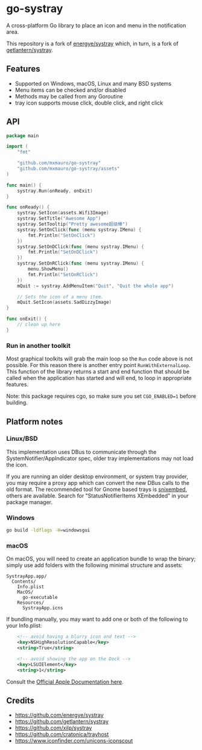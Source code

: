 # go-systray

A cross-platform Go library to place an icon and menu in the notification area.

This repository is a fork of [energye/systray](https://github.com/energye/systray) which,
in turn, is a fork of [getlantern/systray](https://github.com/getlantern/systray).

## Features

* Supported on Windows, macOS, Linux and many BSD systems
* Menu items can be checked and/or disabled
* Methods may be called from any Goroutine
* tray icon supports mouse click, double click, and right click

## API

```go
package main

import (
    "fmt"

    "github.com/mxmauro/go-systray"
    "github.com/mxmauro/go-systray/assets"
)

func main() {
    systray.Run(onReady, onExit)
}

func onReady() {
    systray.SetIcon(assets.Wifi3Image)
    systray.SetTitle("Awesome App")
    systray.SetTooltip("Pretty awesome超级棒")
    systray.SetOnClick(func (menu systray.IMenu) {
        fmt.Println("SetOnClick")
    })
    systray.SetOnDClick(func (menu systray.IMenu) {
        fmt.Println("SetOnDClick")
    })
    systray.SetOnRClick(func (menu systray.IMenu) {
        menu.ShowMenu()
        fmt.Println("SetOnRClick")
    })
    mQuit := systray.AddMenuItem("Quit", "Quit the whole app")

    // Sets the icon of a menu item.
    mQuit.SetIcon(assets.SadDizzyImage)
}

func onExit() {
    // clean up here
}
```

### Run in another toolkit

Most graphical toolkits will grab the main loop so the `Run` code above is not possible.
For this reason there is another entry point `RunWithExternalLoop`.
This function of the library returns a start and end function that should be called
when the application has started and will end, to loop in appropriate features.

Note: this package requires cgo, so make sure you set `CGO_ENABLED=1` before building.

## Platform notes

### Linux/BSD

This implementation uses DBus to communicate through the SystemNotifier/AppIndicator spec,
older tray implementations may not load the icon.

If you are running an older desktop environment, or system tray provider, you may require
a proxy app which can convert the new DBus calls to the old format.
The recommended tool for Gnome based trays is [snixembed](https://git.sr.ht/~steef/snixembed),
others are available. Search for "StatusNotifierItems XEmbedded" in your package manager.

### Windows

```sh
go build -ldflags -H=windowsgui
```

### macOS

On macOS, you will need to create an application bundle to wrap the binary; simply use add
folders with the following minimal structure and assets:

```
SystrayApp.app/
  Contents/
    Info.plist
    MacOS/
      go-executable
    Resources/
      SystrayApp.icns
```

If bundling manually, you may want to add one or both of the following to your Info.plist:

```xml
	<!-- avoid having a blurry icon and text -->
	<key>NSHighResolutionCapable</key>
	<string>True</string>

	<!-- avoid showing the app on the Dock -->
	<key>LSUIElement</key>
	<string>1</string>
```

Consult the [Official Apple Documentation here](https://developer.apple.com/library/archive/documentation/CoreFoundation/Conceptual/CFBundles/BundleTypes/BundleTypes.html#//apple_ref/doc/uid/10000123i-CH101-SW1).

## Credits

- https://github.com/energye/systray
- https://github.com/getlantern/systray
- https://github.com/xilp/systray
- https://github.com/cratonica/trayhost
- https://www.iconfinder.com/unicons-iconscout

